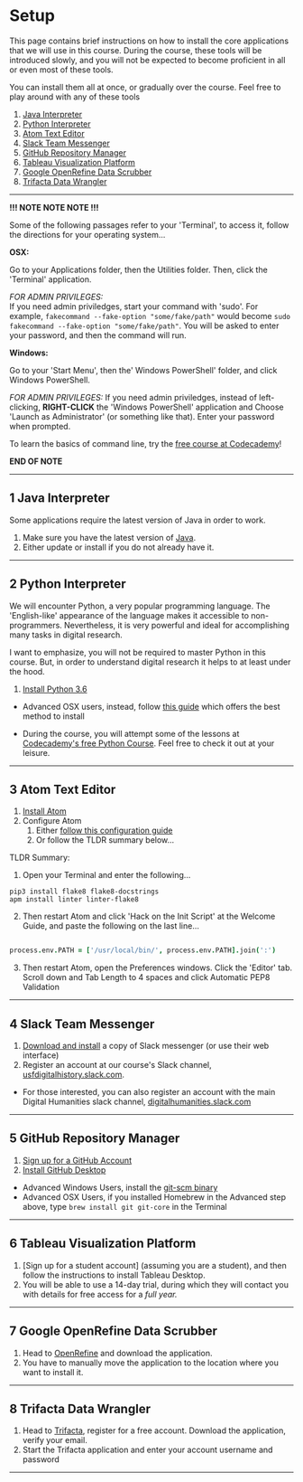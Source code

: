 # Setup

This page contains brief instructions on how to install the core applications that we will use in this course. During the course, these tools will be introduced slowly, and you will not be expected to become proficient in all or even most of these tools.

You can install them all at once, or gradually over the course. Feel free to play around with any of these tools

1. [Java Interpreter](#1-java-interpreter)
2. [Python Interpreter](#2-python-interpreter)
3. [Atom Text Editor](#3-atom-text-editor)
4. [Slack Team Messenger](#4-slack-team-messenger)
5. [GitHub Repository Manager](#5-github-repository-manager)
6. [Tableau Visualization Platform](#6-tableau-visualization-platform)
7. [Google OpenRefine Data Scrubber](#7-google-openrefine-data-scrubber)
8. [Trifacta Data Wrangler](#8-trifacta-data-wrangler)

---

**!!! NOTE NOTE NOTE !!!**

Some of the following passages refer to your 'Terminal', to access it, follow the directions for your operating system...

**OSX:**

Go to your Applications folder, then the Utilities folder. Then, click the 'Terminal' application.

*FOR ADMIN PRIVILEGES:* <br> If you need admin priviledges, start your command with 'sudo'. For example, `fakecommand --fake-option "some/fake/path"` would become `sudo fakecommand --fake-option "some/fake/path"`. You will be asked to enter your password, and then the command will run.

**Windows:**

Go to your 'Start Menu', then the' Windows PowerShell' folder, and click Windows PowerShell.

*FOR ADMIN PRIVILEGES:* If you need admin priviledges, instead of left-clicking, **RIGHT-CLICK** the 'Windows PowerShell' application and Choose 'Launch as Administrator' (or something like that). Enter your password when prompted.

To learn the basics of command line, try the [free course at Codecademy](https://www.codecademy.com/)!

**END OF NOTE**

---

## 1 Java Interpreter

Some applications require the latest version of Java in order to work.

1. Make sure you have the latest version of [Java](https://www.java.com/en/download/).
2. Either update or install if you do not already have it.

---

## 2 Python Interpreter

We will encounter Python, a very popular programming language. The 'English-like' appearance of the language makes it accessible to non-programmers. Nevertheless, it is very powerful and ideal for accomplishing many tasks in digital research.

I want to emphasize, you will not be required to master Python in this course. But, in order to understand digital research it helps to at least under the hood.

1. [Install Python 3.6](https://www.python.org/downloads/)

* Advanced OSX users, instead, follow [this guide](http://docs.python-guide.org/en/latest/starting/install3/osx/#install3-osx) which offers the best method to install

* During the course, you will attempt some of the lessons at [Codecademy's free Python Course](https://www.codecademy.com/learn/python). Feel free to check it out at your leisure.

---

## 3 Atom Text Editor

1. [Install Atom](https://atom.io/)
2. Configure Atom
    1. Either [follow this configuration guide](http://www.marinamele.com/install-and-configure-atom-editor-for-python)
    2. Or follow the TLDR summary below...

TLDR Summary:

1. Open your Terminal and enter the following...
``` shell
pip3 install flake8 flake8-docstrings
apm install linter linter-flake8
```

2. Then restart Atom and click 'Hack on the Init Script' at the Welcome Guide, and paste the following on the last line...
``` coffee

process.env.PATH = ['/usr/local/bin/', process.env.PATH].join(':')
```

3. Then restart Atom, open the Preferences windows. Click the 'Editor' tab. Scroll down and Tab Length to 4 spaces and click Automatic PEP8 Validation

---

## 4 Slack Team Messenger

1. [Download and install](https://slack.com/downloads/) a copy of Slack messenger (or use their web interface)
2. Register an account at our course's Slack channel, [usfdigitalhistory.slack.com](https://usfdigitalhistory.slack.com/).

* For those interested, you can also register an account with the main Digital Humanities slack channel, [digitalhumanities.slack.com](https://digitalhumanities.slack.com/)

---

## 5 GitHub Repository Manager

1. [Sign up for a GitHub Account](https://github.com)
2. [Install GitHub Desktop](https://desktop.github.com/)

* Advanced Windows Users, install the [git-scm binary](https://git-scm.com/)
* Advanced OSX Users, if you installed Homebrew in the Advanced step above, type `brew install git git-core` in the Terminal

---

## 6 Tableau Visualization Platform

1. [Sign up for a student account] (assuming you are a student), and then follow the instructions to install Tableau Desktop.
2. You will be able to use a 14-day trial, during which they will contact you with details for free access for a *full year.*

---

## 7 Google OpenRefine Data Scrubber

1. Head to [OpenRefine](http://openrefine.org/) and download the application.
2. You have to manually move the application to the location where you want to install it.

---

## 8 Trifacta Data Wrangler

1. Head to [Trifacta](https://www.trifacta.com/start-wrangling/), register for a free account. Download the application, verify your email.
2. Start the Trifacta application and enter your account username and password

---

